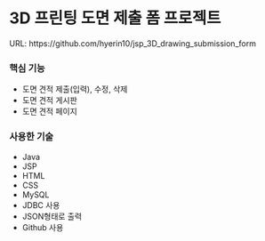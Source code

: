 <h1>3D 프린팅 도면 제출 폼 프로젝트</h1>
URL: https://github.com/hyerin10/jsp_3D_drawing_submission_form

<h3>핵심 기능</h3>
<ul>
  <li>도면 견적 제출(입력), 수정, 삭제</li>
  <li>도면 견적 게시판</li>
  <li>도면 견적 페이지</li>
</ul>
<h3>사용한 기술</h3>
<ul>
  <li>Java</li>
  <li>JSP</li>
  <li>HTML</li>
  <li>CSS</li>
  <li>MySQL</li>
  <li>JDBC 사용</li>
  <li>JSON형태로 출력</li>
  <li>Github 사용</li>
</ul>

